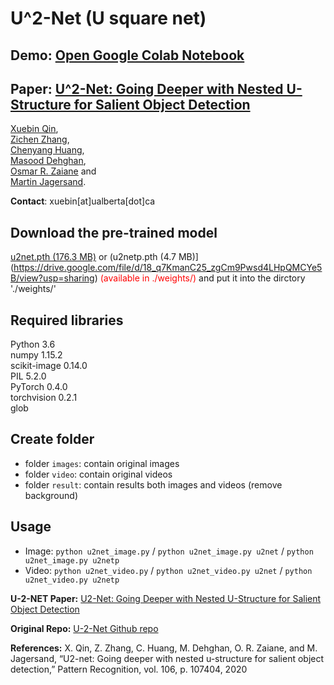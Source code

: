 # U^2-Net (U square net)

## Demo: [Open Google Colab Notebook](https://colab.research.google.com/drive/1PsrXEAkgs3f1STMRP9OqrxYPQSSTxhrU?usp=sharing)

## Paper: [U^2-Net: Going Deeper with Nested U-Structure for Salient Object Detection](https://arxiv.org/pdf/2005.09007.pdf)

[Xuebin Qin](https://webdocs.cs.ualberta.ca/~xuebin/), <br/>
[Zichen Zhang](https://webdocs.cs.ualberta.ca/~zichen2/), <br/>
[Chenyang Huang](https://chenyangh.com/), <br/>
[Masood Dehghan](https://sites.google.com/view/masooddehghan), <br/>
[Osmar R. Zaiane](http://webdocs.cs.ualberta.ca/~zaiane/) and <br/>
[Martin Jagersand](https://webdocs.cs.ualberta.ca/~jag/).

__Contact__: xuebin[at]ualberta[dot]ca

## Download the pre-trained model
[u2net.pth (176.3 MB)](https://drive.google.com/file/d/1tA1efWGkM1BxnMxZ_amFDyVpNp1LEMst/view?usp=sharing) or (u2netp.pth (4.7 MB)](https://drive.google.com/file/d/18_q7KmanC25_zgCm9Pwsd4LHpQMCYe5B/view?usp=sharing) <font color = 'red'>(available in ./weights/) </font> and put it into the dirctory './weights/'

## Required libraries

Python 3.6  
numpy 1.15.2  
scikit-image 0.14.0  
PIL 5.2.0  
PyTorch 0.4.0  
torchvision 0.2.1  
glob  

## Create folder
- folder `images`: contain original images
- folder `video`: contain original videos
- folder `result`: contain results both images and videos (remove background)

## Usage
- Image: `python u2net_image.py` / `python u2net_image.py u2net` / `python u2net_image.py u2netp`
- Video: `python u2net_video.py` / `python u2net_video.py u2net` / `python u2net_video.py u2netp`

**U-2-NET Paper:** [U2-Net: Going Deeper with Nested U-Structure for Salient Object Detection](https://arxiv.org/abs/2005.09007)

**Original Repo:** [U-2-Net Github repo](https://github.com/NathanUA/U-2-Net)

**References:** X. Qin, Z. Zhang, C. Huang, M. Dehghan, O. R. Zaiane, and M. Jagersand, “U2-net: Going deeper with nested u-structure for salient object
detection,” Pattern Recognition, vol. 106, p. 107404, 2020
